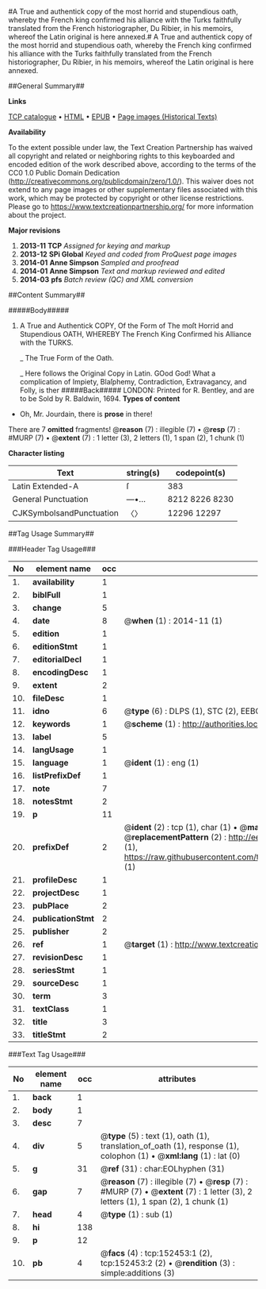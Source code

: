#A True and authentick copy of the most horrid and stupendious oath, whereby the French king confirmed his alliance with the Turks faithfully translated from the French historiographer, Du Ribier, in his memoirs, whereof the Latin original is here annexed.#
A True and authentick copy of the most horrid and stupendious oath, whereby the French king confirmed his alliance with the Turks faithfully translated from the French historiographer, Du Ribier, in his memoirs, whereof the Latin original is here annexed.

##General Summary##

**Links**

[TCP catalogue](http://www.ota.ox.ac.uk/tcp/)  • 
[HTML](http://tei.it.ox.ac.uk/tcp/Texts-HTML/free/A94/A94893.html)  • 
[EPUB](http://tei.it.ox.ac.uk/tcp/Texts-EPUB/free/A94/A94893.epub) • 
[Page images (Historical Texts)](https://historicaltexts.jisc.ac.uk/eebo-38875954e)

**Availability**

To the extent possible under law, the Text Creation Partnership has waived all copyright and related or neighboring rights to this keyboarded and encoded edition of the work described above, according to the terms of the CC0 1.0 Public Domain Dedication (http://creativecommons.org/publicdomain/zero/1.0/). This waiver does not extend to any page images or other supplementary files associated with this work, which may be protected by copyright or other license restrictions. Please go to https://www.textcreationpartnership.org/ for more information about the project.

**Major revisions**

1. __2013-11__ __TCP__ *Assigned for keying and markup*
1. __2013-12__ __SPi Global__ *Keyed and coded from ProQuest page images*
1. __2014-01__ __Anne Simpson__ *Sampled and proofread*
1. __2014-01__ __Anne Simpson__ *Text and markup reviewed and edited*
1. __2014-03__ __pfs__ *Batch review (QC) and XML conversion*

##Content Summary##

#####Body#####

1. A True and Authentick COPY, Of the Form of The moſt Horrid and Stupendious OATH, WHEREBY The French King Confirmed his Alliance with the TURKS.

    _ The True Form of the Oath.

    _ Here follows the Original Copy in Latin.
GOod God! What a complication of Impiety, Blaſphemy, Contradiction, Extravagancy, and Folly, is ther
#####Back#####
LONDON: Printed for R. Bentley, and are to be Sold by R. Baldwin, 1694.
**Types of content**

  * Oh, Mr. Jourdain, there is **prose** in there!

There are 7 **omitted** fragments! 
 @__reason__ (7) : illegible (7)  •  @__resp__ (7) : #MURP (7)  •  @__extent__ (7) : 1 letter (3), 2 letters (1), 1 span (2), 1 chunk (1)

**Character listing**


|Text|string(s)|codepoint(s)|
|---|---|---|
|Latin Extended-A|ſ|383|
|General Punctuation|—•…|8212 8226 8230|
|CJKSymbolsandPunctuation|〈〉|12296 12297|

##Tag Usage Summary##

###Header Tag Usage###

|No|element name|occ|attributes|
|---|---|---|---|
|1.|__availability__|1||
|2.|__biblFull__|1||
|3.|__change__|5||
|4.|__date__|8| @__when__ (1) : 2014-11 (1)|
|5.|__edition__|1||
|6.|__editionStmt__|1||
|7.|__editorialDecl__|1||
|8.|__encodingDesc__|1||
|9.|__extent__|2||
|10.|__fileDesc__|1||
|11.|__idno__|6| @__type__ (6) : DLPS (1), STC (2), EEBO-CITATION (1), OCLC (1), VID (1)|
|12.|__keywords__|1| @__scheme__ (1) : http://authorities.loc.gov/ (1)|
|13.|__label__|5||
|14.|__langUsage__|1||
|15.|__language__|1| @__ident__ (1) : eng (1)|
|16.|__listPrefixDef__|1||
|17.|__note__|7||
|18.|__notesStmt__|2||
|19.|__p__|11||
|20.|__prefixDef__|2| @__ident__ (2) : tcp (1), char (1)  •  @__matchPattern__ (2) : ([0-9\-]+):([0-9IVX]+) (1), (.+) (1)  •  @__replacementPattern__ (2) : http://eebo.chadwyck.com/downloadtiff?vid=$1&page=$2 (1), https://raw.githubusercontent.com/textcreationpartnership/Texts/master/tcpchars.xml#$1 (1)|
|21.|__profileDesc__|1||
|22.|__projectDesc__|1||
|23.|__pubPlace__|2||
|24.|__publicationStmt__|2||
|25.|__publisher__|2||
|26.|__ref__|1| @__target__ (1) : http://www.textcreationpartnership.org/docs/. (1)|
|27.|__revisionDesc__|1||
|28.|__seriesStmt__|1||
|29.|__sourceDesc__|1||
|30.|__term__|3||
|31.|__textClass__|1||
|32.|__title__|3||
|33.|__titleStmt__|2||


###Text Tag Usage###

|No|element name|occ|attributes|
|---|---|---|---|
|1.|__back__|1||
|2.|__body__|1||
|3.|__desc__|7||
|4.|__div__|5| @__type__ (5) : text (1), oath (1), translation_of_oath (1), response (1), colophon (1)  •  @__xml:lang__ (1) : lat (0)|
|5.|__g__|31| @__ref__ (31) : char:EOLhyphen (31)|
|6.|__gap__|7| @__reason__ (7) : illegible (7)  •  @__resp__ (7) : #MURP (7)  •  @__extent__ (7) : 1 letter (3), 2 letters (1), 1 span (2), 1 chunk (1)|
|7.|__head__|4| @__type__ (1) : sub (1)|
|8.|__hi__|138||
|9.|__p__|12||
|10.|__pb__|4| @__facs__ (4) : tcp:152453:1 (2), tcp:152453:2 (2)  •  @__rendition__ (3) : simple:additions (3)|
